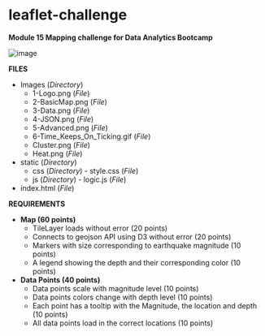 # leaflet-challenge

<strong>Module 15 Mapping challenge for Data Analytics Bootcamp</strong>

![image](https://github.com/Rad-icalEdward/leaflet-challenge/assets/121570218/786410ee-4b92-4d19-bf76-7bb014cb3380)

<strong>FILES</strong>
<ul>
<li>Images (<em>Directory</em>)
  <ul>
  <li>1-Logo.png (<em>File</em>)
  <li>2-BasicMap.png (<em>File</em>)
  <li>3-Data.png (<em>File</em>)
  <li>4-JSON.png (<em>File</em>)
  <li>5-Advanced.png (<em>File</em>)
  <li>6-Time_Keeps_On_Ticking.gif (<em>File</em>)
  <li>Cluster.png (<em>File</em>)
  <li>Heat.png (<em>File</em>)
 </ul>
<li>static (<em>Directory</em>)
   <ul>
   <li>css (<em>Directory</em>) - style.css (<em>File</em>)
   <li>js (<em>Directory</em>) - logic.js (<em>File</em>)
   </ul>
<li>index.html (<em>File</em>)
</ul>

<strong>REQUIREMENTS</strong>
<ul>
<li><strong>Map (60 points)</strong>
  <ul> 
  <li>TileLayer loads without error (20 points)
  <li>Connects to geojson API using D3 without error (20 points)
  <li>Markers with size corresponding to earthquake magnitude (10 points)
  <li>A legend showing the depth and their corresponding color (10 points)
  </ul>
<li><strong>Data Points (40 points)</strong>
  <ul>
  <li>Data points scale with magnitude level (10 points)
  <li>Data points colors change with depth level (10 points)
  <li>Each point has a tooltip with the Magnitude, the location and depth (10 points)
  <li>All data points load in the correct locations (10 points)
  </ul>
</ul>
